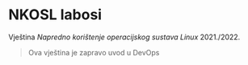 # NKOSL labosi

Vještina *Napredno korištenje operacijskog sustava Linux* 2021./2022.

> Ova vještina je zapravo uvod u DevOps
